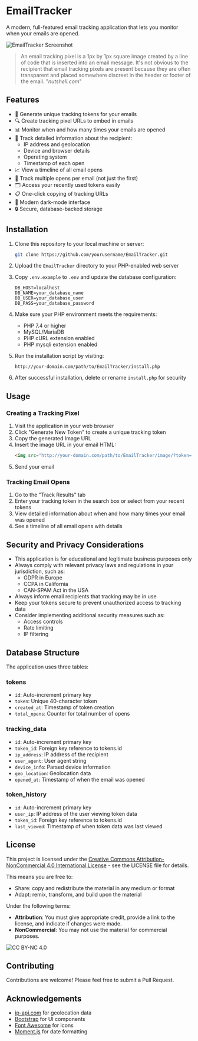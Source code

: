 # EmailTracker

A modern, full-featured email tracking application that lets you monitor when your emails are opened.

![EmailTracker Screenshot](https://example.com/screenshot.png)

> An email tracking pixel is a 1px by 1px square image created by a line of code that is inserted into an email message. It's not obvious to the recipient that email tracking pixels are present because they are often transparent and placed somewhere discreet in the header or footer of the email. "*nutshell.com*"

## Features

- 📧 Generate unique tracking tokens for your emails
- 🔍 Create tracking pixel URLs to embed in emails
- 📊 Monitor when and how many times your emails are opened
- 📱 Track detailed information about the recipient:
  - IP address and geolocation
  - Device and browser details
  - Operating system
  - Timestamp of each open
- 📈 View a timeline of all email opens
- 🔄 Track multiple opens per email (not just the first)
- 🗂️ Access your recently used tokens easily
- 📋 One-click copying of tracking URLs
- 🌙 Modern dark-mode interface
- 🔒 Secure, database-backed storage

## Installation

1. Clone this repository to your local machine or server:
   ```bash
   git clone https://github.com/yourusername/EmailTracker.git
   ```

2. Upload the `EmailTracker` directory to your PHP-enabled web server

3. Copy `.env.example` to `.env` and update the database configuration:
   ```
   DB_HOST=localhost
   DB_NAME=your_database_name
   DB_USER=your_database_user
   DB_PASS=your_database_password
   ```

4. Make sure your PHP environment meets the requirements:
   - PHP 7.4 or higher
   - MySQL/MariaDB
   - PHP cURL extension enabled
   - PHP mysqli extension enabled

5. Run the installation script by visiting:
   ```
   http://your-domain.com/path/to/EmailTracker/install.php
   ```

6. After successful installation, delete or rename `install.php` for security

## Usage

### Creating a Tracking Pixel

1. Visit the application in your web browser
2. Click "Generate New Token" to create a unique tracking token
3. Copy the generated Image URL 
4. Insert the image URL in your email HTML:
   ```html
   <img src="http://your-domain.com/path/to/EmailTracker/image/?token=YOUR_TOKEN" width="1" height="1" alt="">
   ```
5. Send your email

### Tracking Email Opens

1. Go to the "Track Results" tab
2. Enter your tracking token in the search box or select from your recent tokens
3. View detailed information about when and how many times your email was opened
4. See a timeline of all email opens with details

## Security and Privacy Considerations

- This application is for educational and legitimate business purposes only
- Always comply with relevant privacy laws and regulations in your jurisdiction, such as:
  - GDPR in Europe
  - CCPA in California
  - CAN-SPAM Act in the USA
- Always inform email recipients that tracking may be in use
- Keep your tokens secure to prevent unauthorized access to tracking data
- Consider implementing additional security measures such as:
  - Access controls
  - Rate limiting
  - IP filtering

## Database Structure

The application uses three tables:

### tokens
- `id`: Auto-increment primary key
- `token`: Unique 40-character token
- `created_at`: Timestamp of token creation
- `total_opens`: Counter for total number of opens

### tracking_data
- `id`: Auto-increment primary key
- `token_id`: Foreign key reference to tokens.id
- `ip_address`: IP address of the recipient
- `user_agent`: User agent string
- `device_info`: Parsed device information
- `geo_location`: Geolocation data
- `opened_at`: Timestamp of when the email was opened

### token_history
- `id`: Auto-increment primary key
- `user_ip`: IP address of the user viewing token data
- `token_id`: Foreign key reference to tokens.id
- `last_viewed`: Timestamp of when token data was last viewed

## License

This project is licensed under the [Creative Commons Attribution-NonCommercial 4.0 International License](http://creativecommons.org/licenses/by-nc/4.0/) - see the LICENSE file for details.

This means you are free to:
- Share: copy and redistribute the material in any medium or format
- Adapt: remix, transform, and build upon the material

Under the following terms:
- **Attribution**: You must give appropriate credit, provide a link to the license, and indicate if changes were made.
- **NonCommercial**: You may not use the material for commercial purposes.

![CC BY-NC 4.0](https://i.creativecommons.org/l/by-nc/4.0/88x31.png)

## Contributing

Contributions are welcome! Please feel free to submit a Pull Request.

## Acknowledgements

- [ip-api.com](https://ip-api.com/) for geolocation data
- [Bootstrap](https://getbootstrap.com/) for UI components
- [Font Awesome](https://fontawesome.com/) for icons
- [Moment.js](https://momentjs.com/) for date formatting
